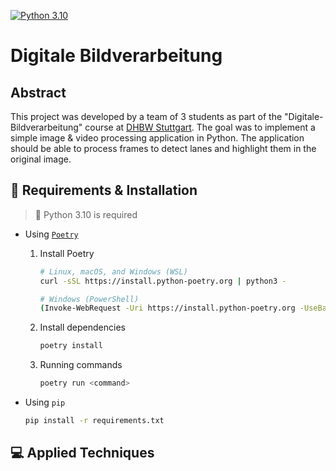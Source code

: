 [![Python 3.10](https://img.shields.io/badge/python-3.10-blue.svg)](https://www.python.org/downloads/release/python-3100/)

# Digitale Bildverarbeitung

## Abstract

This project was developed by a team of 3 students as part of the "Digitale-Bildverarbeitung" course at [DHBW Stuttgart](https://www.dhbw-stuttgart.de/). The goal was to implement a simple image & video processing application in Python. The application should be able to process frames to detect lanes and highlight them in the original image.

## :rocket: Requirements & Installation

> :snake: Python 3.10 is required

-   Using [`Poetry`](https://python-poetry.org/)

    1. Install Poetry

        ```bash
        # Linux, macOS, and Windows (WSL)
        curl -sSL https://install.python-poetry.org | python3 -

        # Windows (PowerShell)
        (Invoke-WebRequest -Uri https://install.python-poetry.org -UseBasicParsing).Content | py -
        ```

    2. Install dependencies

        ```bash
        poetry install
        ```

    3. Running commands

        ```bash
        poetry run <command>
        ```

-   Using `pip`

    ```bash
    pip install -r requirements.txt
    ```

## :computer: Applied Techniques

<!-- TODO add output images to repo as part of submission -->
<!-- TODO  add example images to describe techniques -->

